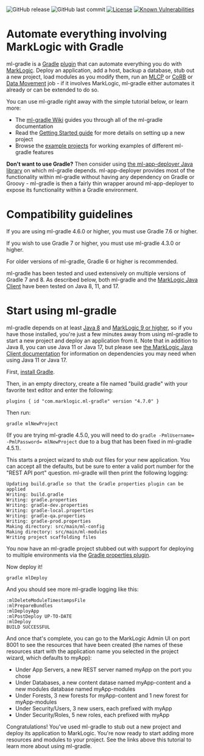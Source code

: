 ![GitHub release](https://img.shields.io/github/release/marklogic/ml-gradle.svg)
![GitHub last commit](https://img.shields.io/github/last-commit/marklogic/ml-gradle.svg)
[![License](https://img.shields.io/badge/License-Apache%202.0-blue.svg)](https://opensource.org/licenses/Apache-2.0)
[![Known Vulnerabilities](https://snyk.io/test/github/marklogic/ml-gradle/badge.svg)](https://snyk.io/test/github/marklogic/ml-gradle)

Automate everything involving MarkLogic with Gradle
=========

ml-gradle is a [Gradle](https://gradle.org/) [plugin](https://docs.gradle.org/current/userguide/plugins.html) that can automate everything
you do with [MarkLogic](https://www.marklogic.com/). Deploy an application, add a host, backup a database, stub out a new project, load modules as you modify them, 
run an [MLCP](https://developer.marklogic.com/products/mlcp) or [CoRB](https://developer.marklogic.com/code/corb) 
or [Data Movement](http://docs.marklogic.com/guide/java/data-movement) job - if it involves MarkLogic, 
ml-gradle either automates it already or can be extended to do so. 

You can use ml-gradle right away with the simple tutorial below, or learn more:

- The [ml-gradle Wiki](https://github.com/marklogic/ml-gradle/wiki) guides you through all of the ml-gradle documentation
- Read the [Getting Started guide](https://github.com/marklogic/ml-gradle/wiki/Getting-started) for more details on setting up a new project
- Browse the [example projects](https://github.com/marklogic/ml-gradle/tree/master/examples) for working examples of different ml-gradle features

**Don't want to use Gradle?** Then consider using [the ml-app-deployer Java library](https://github.com/marklogic/ml-app-deployer) 
on which ml-gradle depends. ml-app-deployer provides most of the functionality within ml-gradle without having any dependency on Gradle or 
Groovy - ml-gradle is then a fairly thin wrapper around ml-app-deployer to expose its functionality within a Gradle environment.

Compatibility guidelines
=========

If you are using ml-gradle 4.6.0 or higher, you must use Gradle 7.6 or higher. 

If you wish to use Gradle 7 or higher, you must use ml-gradle 4.3.0 or higher.

For older versions of ml-gradle, Gradle 6 or higher is recommended.

ml-gradle has been tested and used extensively on multiple versions of Gradle 7 and 8. As described below, 
both ml-gradle and the [MarkLogic Java Client](https://github.com/marklogic/java-client-api) have been tested on 
Java 8, 11, and 17.


Start using ml-gradle
=========

ml-gradle depends on at least [Java 8](https://java.com/en/download/) and [MarkLogic 9 or higher](https://developer.marklogic.com/products), 
so if you have those installed, you're just a few minutes away from using ml-gradle to start a new project and deploy an 
application from it. Note that in addition to Java 8, you can use Java 11 or Java 17, but please see 
[the MarkLogic Java Client documentation](https://github.com/marklogic/java-client-api) for information on dependencies
you may need when using Java 11 or Java 17. 

First, [install Gradle](https://gradle.org/install/). 

Then, in an empty directory, create a file named "build.gradle" with your favorite text editor and enter the following:

    plugins { id "com.marklogic.ml-gradle" version "4.7.0" }
    
Then run:

    gradle mlNewProject

(If you are trying ml-gradle 4.5.0, you will need to do `gradle -PmlUsername= -PmlPassword= mlNewProject` 
due to a bug that has been fixed in ml-gradle 4.5.1).

This starts a project wizard to stub out files for your new application. You can accept all the defaults, but be sure to
enter a valid port number for the "REST API port" question. ml-gradle will then print the following logging:

    Updating build.gradle so that the Gradle properties plugin can be applied
    Writing: build.gradle
    Writing: gradle.properties
    Writing: gradle-dev.properties
    Writing: gradle-local.properties
    Writing: gradle-qa.properties
    Writing: gradle-prod.properties
    Making directory: src/main/ml-config
    Making directory: src/main/ml-modules
    Writing project scaffolding files

You now have an ml-gradle project stubbed out with support for deploying to multiple environments via the 
[Gradle properties plugin](https://github.com/stevesaliman/gradle-properties-plugin). 

Now deploy it!

    gradle mlDeploy
    
And you should see more ml-gradle logging like this:

    :mlDeleteModuleTimestampsFile
    :mlPrepareBundles
    :mlDeployApp
    :mlPostDeploy UP-TO-DATE
    :mlDeploy
    BUILD SUCCESSFUL

And once that's complete, you can go to the MarkLogic Admin UI on port 8001 to see the resources that have been created 
(the names of these resources start with the application name you selected in the project wizard, which defaults to myApp):

- Under App Servers, a new REST server named myApp on the port you chose
- Under Databases, a new content datase named myApp-content and a new modules database named myApp-modules
- Under Forests, 3 new forests for myApp-content and 1 new forest for myApp-modules
- Under Security/Users, 3 new users, each prefixed with myApp
- Under Security/Roles, 5 new roles, each prefixed with myApp

Congratulations! You've used ml-gradle to stub out a new project and deploy its application to MarkLogic. You're now 
ready to start adding more resources and modules to your project. See the links above this tutorial to learn
more about using ml-gradle. 
